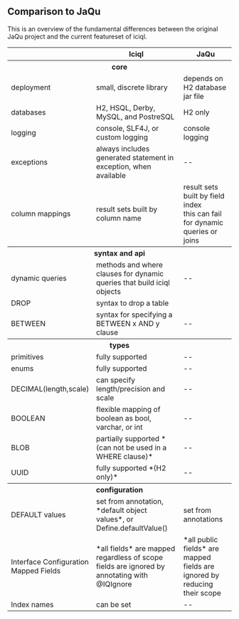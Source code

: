 
## Comparison to JaQu 

This is an overview of the fundamental differences between the original JaQu project and the current featureset of iciql.  

<table>
<tr><th></th><th>Iciql</th><th>JaQu</th></tr>
<tr><th colspan="3">core</th></tr>
<tr><td>deployment</td><td>small, discrete library</td><td>depends on H2 database jar file</td></tr>
<tr><td>databases</td><td>H2, HSQL, Derby, MySQL, and PostreSQL</td><td>H2 only</td></tr>
<tr><td>logging</td><td>console, SLF4J, or custom logging</td><td>console logging</td></tr>
<tr><td>exceptions</td><td>always includes generated statement in exception, when available</td><td>--</td></tr>
<tr><td>column mappings</td><td>result sets built by column name</td><td>result sets built by field index<br/>this can fail for dynamic queries or joins</td></tr>
<tr><th colspan="3">syntax and api</th></tr>
<tr><td>dynamic queries</td><td>methods and where clauses for dynamic queries that build iciql objects</td><td>--</td></tr>
<tr><td>DROP</td><td>syntax to drop a table</td><td></td></tr>
<tr><td>BETWEEN</td><td>syntax for specifying a BETWEEN x AND y clause</td><td>--</td></tr>
<tr><th colspan="3">types</th></tr>
<tr><td>primitives</td><td>fully supported</td><td>--</td></tr>
<tr><td>enums</td><td>fully supported</td><td>--</td></tr>
<tr><td>DECIMAL(length,scale)</td><td>can specify length/precision and scale</td><td>--</td></tr>
<tr><td>BOOLEAN</td><td>flexible mapping of boolean as bool, varchar, or int</td><td>--</td></tr>
<tr><td>BLOB</td><td>partially supported *(can not be used in a WHERE clause)*</td><td>--</td></tr>
<tr><td>UUID</td><td>fully supported *(H2 only)* </td><td>--</td></tr>
<tr><th colspan="3">configuration</th></tr>
<tr><td>DEFAULT values</td><td>set from annotation, *default object values*, or Define.defaultValue()</td><td>set from annotations</td></tr>
<tr><td>Interface Configuration<br/>Mapped Fields</td><td>*all fields* are mapped regardless of scope<br/>fields are ignored by annotating with @IQIgnore</td><td>*all public fields* are mapped<br/>fields are ignored by reducing their scope</td></tr>
<tr><td>Index names</td><td>can be set</td><td>--</td></tr>
</table>
